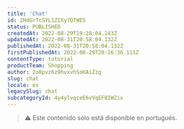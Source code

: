 ```yaml
---
title: 'Chat'
id: 2HdGrTcSYL1ZIXy7QTWE5
status: PUBLISHED
createdAt: 2022-08-29T19:28:04.143Z
updatedAt: 2022-08-31T20:58:04.132Z
publishedAt: 2022-08-31T20:58:04.132Z
firstPublishedAt: 2022-08-29T20:26:36.111Z
contentType: tutorial
productTeam: Shopping
author: 2o8pvz6z9hvxvhSoKAiZzg
slug: chat
locale: es
legacySlug: chat
subcategoryId: 4y4ylvqceE6vVqEF8IWZix
---
```


>⚠️ Este contenido sólo está disponible en portugués.
